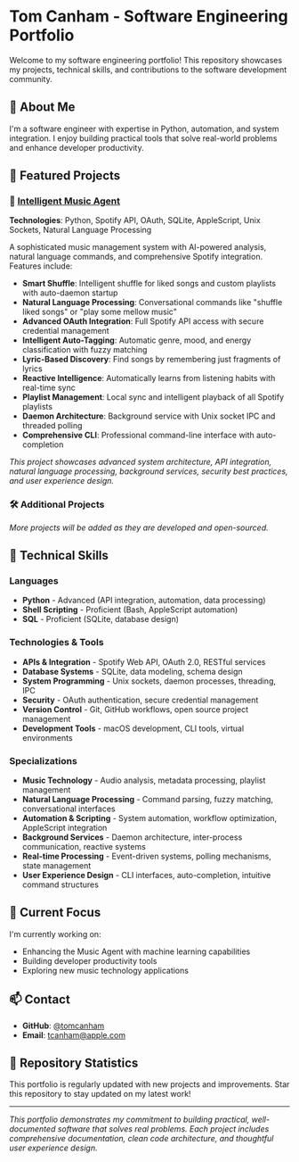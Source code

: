 # Tom Canham - Software Engineering Portfolio

Welcome to my software engineering portfolio! This repository showcases my projects, technical skills, and contributions to the software development community.

## 🚀 About Me

I'm a software engineer with expertise in Python, automation, and system integration. I enjoy building practical tools that solve real-world problems and enhance developer productivity.

## 📂 Featured Projects

### 🎵 [Intelligent Music Agent](https://github.com/tomcanham/intelligent-music-agent)
**Technologies**: Python, Spotify API, OAuth, SQLite, AppleScript, Unix Sockets, Natural Language Processing

A sophisticated music management system with AI-powered analysis, natural language commands, and comprehensive Spotify integration. Features include:
- **Smart Shuffle**: Intelligent shuffle for liked songs and custom playlists with auto-daemon startup
- **Natural Language Processing**: Conversational commands like "shuffle liked songs" or "play some mellow music"
- **Advanced OAuth Integration**: Full Spotify API access with secure credential management
- **Intelligent Auto-Tagging**: Automatic genre, mood, and energy classification with fuzzy matching
- **Lyric-Based Discovery**: Find songs by remembering just fragments of lyrics
- **Reactive Intelligence**: Automatically learns from listening habits with real-time sync
- **Playlist Management**: Local sync and intelligent playback of all Spotify playlists
- **Daemon Architecture**: Background service with Unix socket IPC and threaded polling
- **Comprehensive CLI**: Professional command-line interface with auto-completion

*This project showcases advanced system architecture, API integration, natural language processing, background services, security best practices, and user experience design.*

### 🛠️ Additional Projects

*More projects will be added as they are developed and open-sourced.*

## 🔧 Technical Skills

### Languages
- **Python** - Advanced (API integration, automation, data processing)
- **Shell Scripting** - Proficient (Bash, AppleScript automation)
- **SQL** - Proficient (SQLite, database design)

### Technologies & Tools
- **APIs & Integration** - Spotify Web API, OAuth 2.0, RESTful services
- **Database Systems** - SQLite, data modeling, schema design
- **System Programming** - Unix sockets, daemon processes, threading, IPC
- **Security** - OAuth authentication, secure credential management
- **Version Control** - Git, GitHub workflows, open source project management
- **Development Tools** - macOS development, CLI tools, virtual environments

### Specializations
- **Music Technology** - Audio analysis, metadata processing, playlist management
- **Natural Language Processing** - Command parsing, fuzzy matching, conversational interfaces
- **Automation & Scripting** - System automation, workflow optimization, AppleScript integration
- **Background Services** - Daemon architecture, inter-process communication, reactive systems
- **Real-time Processing** - Event-driven systems, polling mechanisms, state management
- **User Experience Design** - CLI interfaces, auto-completion, intuitive command structures

## 🎯 Current Focus

I'm currently working on:
- Enhancing the Music Agent with machine learning capabilities
- Building developer productivity tools
- Exploring new music technology applications

## 📫 Contact

- **GitHub**: [@tomcanham](https://github.com/tomcanham)
- **Email**: tcanham@apple.com

## 🌟 Repository Statistics

This portfolio is regularly updated with new projects and improvements. Star this repository to stay updated on my latest work!

---

*This portfolio demonstrates my commitment to building practical, well-documented software that solves real problems. Each project includes comprehensive documentation, clean code architecture, and thoughtful user experience design.*
